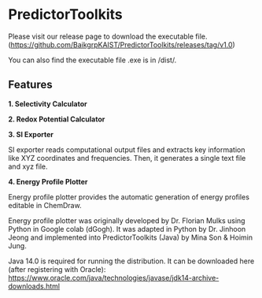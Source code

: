 # PredictorToolkits

Please visit our release page to download the executable file.
(https://github.com/BaikgrpKAIST/PredictorToolkits/releases/tag/v1.0)

You can also find the executable file .exe is in /dist/.


## Features
**1. Selectivity Calculator**

**2. Redox Potential Calculator**

**3. SI Exporter**

SI exporter reads computational output files and extracts key information like XYZ coordinates and frequencies.
Then, it generates a single text file and xyz file.

**4. Energy Profile Plotter**

Energy profile plotter provides the automatic generation of energy profiles editable in ChemDraw.

Energy profile plotter was originally developed by Dr. Florian Mulks using Python in Google colab (dGogh).
It was adapted in Python by Dr. Jinhoon Jeong and implemented into PredictorToolkits (Java) by Mina Son & Hoimin Jung.

Java 14.0 is required for running the distribution. It can be downloaded here (after registering with Oracle):
https://www.oracle.com/java/technologies/javase/jdk14-archive-downloads.html
